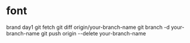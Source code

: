 # font


brand day1
git fetch
git diff origin/your-branch-name
git branch -d your-branch-name
git push origin --delete your-branch-name